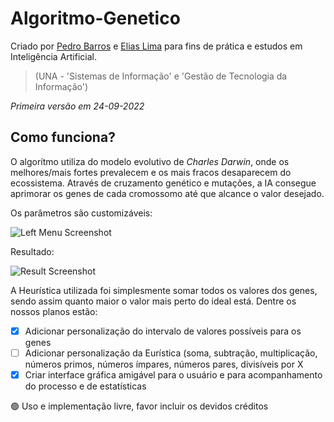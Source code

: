 # Algoritmo-Genetico

Criado por [Pedro Barros](https://github.com/Pedro-Barros77)
e [Elias Lima](https://github.com/Elias-Lima-code)
para fins de prática e estudos em Inteligência Artificial.
> (UNA - 'Sistemas de Informação' e 'Gestão de Tecnologia da Informação')


_Primeira versão em 24-09-2022_


## Como funciona?

O algorítmo utiliza do modelo evolutivo de _Charles Darwin_, onde os melhores/mais fortes prevalecem e os mais fracos desaparecem do ecossistema.
Através de cruzamento genético e mutações, a IA consegue aprimorar os genes de cada cromossomo até que alcance o valor desejado.

Os parâmetros são customizáveis:

![Left Menu Screenshot](https://user-images.githubusercontent.com/85514585/201171337-a1726815-99d2-44f2-ad2e-a9c9a78dfac8.png)


Resultado:

![Result Screenshot](https://user-images.githubusercontent.com/85514585/201171690-bc77753c-b9dd-4c4b-ad65-7f7ee8fb289c.png)



A Heurística utilizada foi simplesmente somar todos os valores dos genes, sendo assim quanto maior o valor mais perto do ideal está.
Dentre os nossos planos estão:
- [x] Adicionar personalização do intervalo de valores possíveis para os genes
- [ ] Adicionar personalização da Eurística (soma, subtração, multiplicação, números primos, números ímpares, números pares, divisíveis por X
- [x] Criar interface gráfica amigável para o usuário e para acompanhamento do processo e de estatísticas

:green_circle: Uso e implementação livre, favor incluir os devidos créditos
